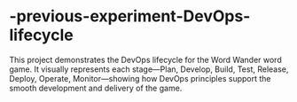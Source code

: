 # -previous-experiment-DevOps-lifecycle
This project demonstrates the DevOps lifecycle for the Word Wander word game. It visually represents each stage—Plan, Develop, Build, Test, Release, Deploy, Operate, Monitor—showing how DevOps principles support the smooth development and delivery of the game.
